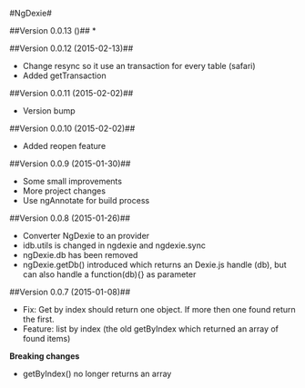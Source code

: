 #NgDexie#

##Version 0.0.13 ()##
*


##Version 0.0.12 (2015-02-13)##
* Change resync so it use an transaction for every table (safari)
* Added getTransaction

##Version 0.0.11 (2015-02-02)##
* Version bump

##Version 0.0.10 (2015-02-02)##
* Added reopen feature

##Version 0.0.9 (2015-01-30)##
* Some small improvements
* More project changes
* Use ngAnnotate for build process

##Version 0.0.8 (2015-01-26)##
* Converter NgDexie to an provider
* idb.utils is changed in ngdexie and ngdexie.sync
* ngDexie.db has been removed
* ngDexie.getDb() introduced which returns an Dexie.js handle (db), but can also handle a function(db){} as parameter

##Version 0.0.7 (2015-01-08)##

* Fix: Get by index should return one object. If more then one found return the first.
* Feature: list by index (the old getByIndex which returned an array of found items)

**Breaking changes**  

* getByIndex() no longer returns an array